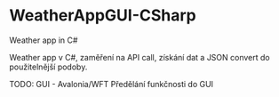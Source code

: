 # WeatherAppGUI-CSharp
Weather app in C#

Weather app v C#, zaměření na API call, získání dat a JSON convert do použitelnější podoby.

TODO:
  GUI - Avalonia/WFT
  Předělání funkčnosti do GUI
